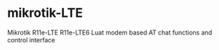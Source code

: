 # mikrotik-LTE
Mikrotik R11e-LTE R11e-LTE6 Luat modem based AT chat functions and control interface
